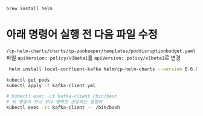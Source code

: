 

```bash
brew install helm
```

# 아래 명령어 실행 전 다음 파일 수정
`/cp-helm-charts/charts/cp-zookeeper/templates/poddisruptionbudget.yaml` 파일 
`apiVersion: policy/v1beta1`를 `apiVersion: policy/v1beta1`로 변경

```bash
 helm install local-confluent-kafka helm/cp-helm-charts --version 0.6.0
```

```bash
kubectl get pods
kubectl apply -f kafka-client.yml 
```

```bash
# kubectl exec -it kafka-client /bin/bash
# 위 명령어 보다 보다 명확한 권장하는 명령어
kubectl exec -it kafka-client -- /bin/bash
```
